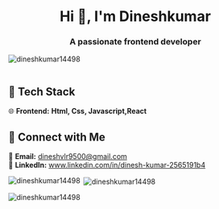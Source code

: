 <h1 align="center">Hi 👋, I'm Dineshkumar</h1>
<h3 align="center">A passionate frontend developer </h3>

<p align="left"> <img src="https://komarev.com/ghpvc/?username=dineshkumar14498&label=Profile%20views&color=0e75b6&style=flat" alt="dineshkumar14498" /> </p>

<p align="left"> <a href="https://twitter.com/" target="blank"><img src="https://img.shields.io/twitter/follow/?logo=twitter&style=for-the-badge" alt="" /></a> </p>

## 🔧 Tech Stack
🌐 **Frontend:** **Html, Css, Javascript,React**


## 🤝 Connect with Me

📧 **Email:** dineshvlr9500@gmail.com<br>
💼 **LinkedIn:** www.linkedin.com/in/dinesh-kumar-2565191b4<br>


<p><img align="left" src="https://github-readme-stats.vercel.app/api/top-langs?username=dineshkumar14498&show_icons=true&locale=en&layout=compact" alt="dineshkumar14498" /></p>

<p>&nbsp;<img align="center" src="https://github-readme-stats.vercel.app/api?username=dineshkumar14498&show_icons=true&locale=en" alt="dineshkumar14498" /></p>

<p><img align="center" src="https://github-readme-streak-stats.herokuapp.com/?user=dineshkumar14498&" alt="dineshkumar14498" /></p>
